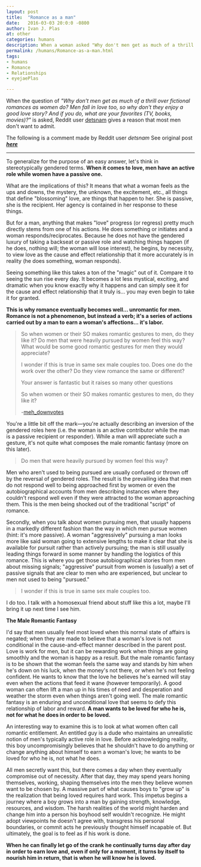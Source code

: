 ```yaml
---
layout: post
title:  "Romance as a man"
date:   2016-03-03 20:0:0 -0800
author: Ivan J. Plas
at: other
categories: humans
description: When a woman asked "Why don't men get as much of a thrill over fictional romances as women do? Men fall in love too, so why don't they enjoy a good love story?...
permalink: /humans/Romance-as-a-man.html
tags:
- humans
- Romance
- Relationships
- eyejaePlas

---
```


When the question of *"Why don't men get as much of a thrill over fictional romances as women do? Men fall in love too, so why don't they enjoy a good love story? And if you do, what are your favorites (TV, books, movies)?"* is asked,  Reddit user [detsnam](https://www.reddit.com/r/AskMen/comments/3z8o75/why_dont_men_get_as_much_of_a_thrill_over/cyk7gr8) gives a reason that most men don't want to admit.

The following is a comment made by Reddit user *detsnam* See original post ***[here](https://www.reddit.com/r/AskMen/comments/3z8o75/why_dont_men_get_as_much_of_a_thrill_over/cyk7gr8)***


***

To generalize for the purpose of an easy answer, let's think in stereotypically gendered terms. **When it comes to love, men have an active role while women have a passive one.**


What are the implications of this? It means that what a woman feels as the ups and downs, the mystery, the unknown, the excitement, etc., all things that define "blossoming" love, are things that happen to her. She is passive, she is the recipient. Her agency is contained in her response to these things.


But for a man, anything that makes "love" progress (or regress) pretty much directly stems from one of his actions. He does something or initiates and a woman responds/reciprocates. Because he does not have the gendered luxury of taking a backseat or passive role and watching things happen (if he does, nothing will; the woman will lose interest), he begins, by necessity, to view love as the cause and effect relationship that it more accurately is in reality (he does something, woman responds).


Seeing something like this takes a ton of the "magic" out of it. Compare it to seeing the sun rise every day. It becomes a lot less mystical, exciting, and dramatic when you know exactly why it happens and can simply see it for the cause and effect relationship that it truly is... you may even begin to take it for granted.


**This is why romance eventually becomes well... unromantic for men. Romance is not a phenomenon, but instead a verb; it's a series of actions carried out by a man to earn a woman's affections... it's labor.**


>So when women or their SO makes romantic gestures to men, do they like it? Do men that were heavily pursued by women feel this way? What would be some good romantic gestures for men they would appreciate?
>
>I wonder if this is true in same sex male couples too. Does one do the work over the other? Do they view romance the same or different?
>
>Your answer is fantastic but it raises so many other questions
>
>So when women or their SO makes romantic gestures to men, do they like it?
>
> -[meh_downvotes](https://www.reddit.com/r/AskMen/comments/3z8o75/why_dont_men_get_as_much_of_a_thrill_over/cykf2qa)


You're a little bit off the mark—you're actually describing an inversion of the gendered roles here (i.e. the woman is an active contributor while the man is a passive recipient or responder). While a man will appreciate such a gesture, it's not quite what composes the male romantic fantasy (more on this later).


>Do men that were heavily pursued by women feel this way?


Men who aren't used to being pursued are usually confused or thrown off by the reversal of gendered roles. The result is the prevailing idea that men do not respond well to being approached first by women or even the autobiographical accounts from men describing instances where they couldn't respond well even if they were attracted to the woman approaching them. This is the men being shocked out of the traditional "script" of romance.


Secondly, when you talk about women pursuing men, that usually happens in a markedly different fashion than the way in which men pursue women (hint: it's more passive). A woman "aggressively" pursuing a man looks more like said woman going to extensive lengths to make it clear that she is available for pursuit rather than actively pursuing; the man is still usually leading things forward in some manner by handling the logistics of this romance. This is where you get those autobiographical stories from men about missing signals; "aggressive" pursuit from women is (usually) a set of passive signals that are clear to men who are experienced, but unclear to men not used to being "pursued."


>I wonder if this is true in same sex male couples too.


I do too. I talk with a homosexual friend about stuff like this a lot, maybe I'll bring it up next time I see him.


**The Male Romantic Fantasy**


I'd say that men usually feel most loved when this normal state of affairs is negated; when they are made to believe that a woman's love is not conditional in the cause-and-effect manner described in the parent post. Love is work for men, but it can be rewarding work when things are going smoothly and the woman is happy as a result. But the male romantic fantasy is to be shown that the woman feels the same way and stands by him when he's down on his luck, when the money's not there, or when he's not feeling confident. He wants to know that the love he believes he's earned will stay even when the actions that feed it wane (however temporarily). A good woman can often lift a man up in his times of need and desperation and weather the storm even when things aren't going well. The male romantic fantasy is an enduring and unconditional love that seems to defy this relationship of labor and reward. **A man wants to be loved for who he is, not for what he does in order to be loved.**


An interesting way to examine this is to look at what women often call romantic entitlement. An entitled guy is a dude who maintains an unrealistic notion of men's typically active role in love. Before acknowledging reality, this boy uncompromisingly believes that he shouldn't have to do anything or change anything about himself to earn a woman's love; he wants to be loved for who he is, not what he does.


All men secretly want this, but there comes a day when they eventually compromise out of necessity. After that day, they may spend years honing themselves, working, shaping themselves into the men they believe women want to be chosen by. A massive part of what causes boys to "grow up" is the realization that being loved requires hard work. This impetus begins a journey where a boy grows into a man by gaining strength, knowledge, resources, and wisdom. The harsh realities of the world might harden and change him into a person his boyhood self wouldn't recognize. He might adopt viewpoints he doesn't agree with, transgress his personal boundaries, or commit acts he previously thought himself incapable of. But ultimately, the goal is to feel as if his work is done.


**When he can finally let go of the crank he continually turns day after day in order to earn love and, even if only for a moment, it turns by itself to nourish him in return, that is when he will know he is loved.**
